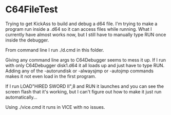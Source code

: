 # C64FileTest
Trying to get KickAss to build and debug a d64 file. I'm trying to make a program run inside a .d64
so it can access files while running.  What I currently have almost works now, but I still have to
manually type RUN once inside the debugger.

From command line I run  ./d.cmd in this folder.

Giving any command line args to C64Debugger seems to mess it up.  If I run with only
C64Debugger disk1.d64 it all loads up and just have to type RUN.  Adding any of the
-autorundisk or -alwaysjmp or -autojmp commands makes it not even load in the first program.


If I run LOAD"HIRED SWORD II",8 and RUN it launches and you can see the screen flash that it's working, but I
can't figure out how to make it just run automatically...

Using ./vice.cmd it runs in VICE with no issues.
